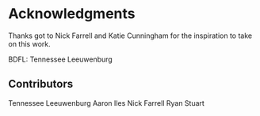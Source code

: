 Acknowledgments
===============

Thanks got to Nick Farrell and Katie Cunningham for the inspiration to take on this work. 

BDFL: Tennessee Leeuwenburg


Contributors
------------
Tennessee Leeuwenburg
Aaron Iles
Nick Farrell
Ryan Stuart
